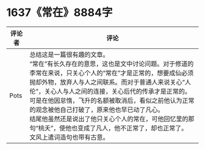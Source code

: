 # 1637《常在》8884字

评论者 | 评论 |
|---|---|
Pots|总结这是一篇很有趣的文章。<br/>“常在”有长久存在的意思，这也是文中讨论问题。对于修道的李常在来说，只关心个人的“常在”才是正常的，想要成仙必须抛却外物，放弃人与人之间联系。而对于普通人来说关心“人伦”，关心人与人之间的连接，关心后代的传承才是正常的。<br/>可是在他因怠惰，飞升的名额被取消后，看似之前他认为正常的观念被他自己打破了，原来他也早已动了凡心。<br/>结尾他虽然还是说出了他只关心个人的常在，可他回忆里的那句“桃夭”，使他也变成了凡人，他不正常了，却也正常了。<br/>文风上遣词造句也带有古意。
